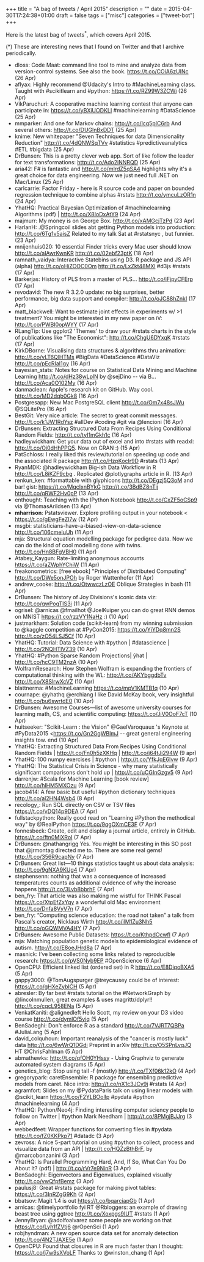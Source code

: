 +++
title = "A bag of tweets / April 2015"
description = ""
date = 2015-04-30T17:24:38+01:00
draft = false
tags = ["misc"]
categories = ["tweet-bot"]
+++

Here is the latest bag of tweets<sup>*</sup>, which covers April 2015.

<!--more-->

(*) These are interesting news that I found on Twitter and that I archive periodically.

* dloss: Code Maat: command line tool to mine and analyze data from version-control systems. See also the book. <https://t.co/COiA6zUINc> (26 Apr)
* aflyax: Highly recommend @Udacity's Intro to #MachineLearning class. Taught with #scikitlearn and #python: <https://t.co/RZ99W3ZCWj> (26 Apr)
* VikParuchuri: A cooperative machine learning contest that anyone can participate in:  <https://t.co/yBXiUODKLI> #machinelearning #DataScience (25 Apr)
* mmparker: And one for Markov chains: <http://t.co/lcq5pIC6rb>   And several others: <http://t.co/DUGlnBxDDT> (25 Apr)
* knime: New whitepaper "Seven Techniques for data Dimensionality Reduction" <http://t.co/4dQNWSqTVv> #statistics #predictiveanalytics #ETL #bigdata (25 Apr)
* DrBunsen: This is a pretty clever web app. Sort of like follow the leader for text transformations: <http://t.co/Ado2iNNRQD> (25 Apr)
* aria42: F# is fantastic and <http://t.co/mIrdZ5qSA4> highlights why it's a great choice for data engineering. Now we just need full .NET on Mac/Linux (25 Apr)
* carlcarrie: Factor Friday - here is R source code and paper on bounded regression technique to combine alphas  #rstats <http://t.co/ymcuLzOR1n> (24 Apr)
* YhatHQ: Practical Bayesian Optimization of #machinelearning Algorithms (pdf) | <http://t.co/X8IoDxAtY9> (24 Apr)
* majmurr: My money is on George Box. <http://t.co/xAMGcjTzPd> (23 Apr)
* HarlanH: .@Springcoil slides abt getting Python models into production: <http://t.co/6Tg1v5aisZ> Related to my talk Sat at #rstatsnyc , but funnier. (23 Apr)
* mnijenhuis020: 10 essential Finder tricks every Mac user should know <http://t.co/aIAwrKwnKR> <http://t.co/02ebf23ptK> (18 Apr)
* ramnath_vaidya: Interactive Statebins using D3. R package and JS API (alpha) <http://t.co/oHiZOOC0Om> <http://t.co/LxZkt48MXl>  #d3js #rstats (17 Apr)
* Barkerjas: History of PLS from a master of PLS... <http://t.co/iFjpyCFErp> (17 Apr)
* revodavid: The new R 3.2.0 update: no big surprises, better performance, big data support and compiler: <http://t.co/oJC88hZnkI> (17 Apr)
* matt_blackwell: Want to estimate joint effects in experiments w/ >1 treatment? You might be interested in my new paper on iV: <http://t.co/PWBI0opWYY> (17 Apr)
* RLangTip: Use ggplot2 'Themes' to draw your #rstats charts in the style of publications like "The Economist": <http://t.co/ChgU6DYxqK> #rstats (17 Apr)
* KirkDBorne: Visualising data structures & algorithms thru animation: <http://t.co/vLT6QlHTMs> #BigData #DataScience #DataViz <http://t.co/pEcRIaI1gy> (16 Apr)
* bayesian_stats: Notes for course on Statistical Data Mining and Machine Learning <http://t.co/dHz38wLplN> by @sejDino --  via B... <http://t.co/Aca0O102My> (16 Apr)
* danmaclean: Apple's research kit on GitHub. Way cool. <http://t.co/MD2dqb0Gk8> (16 Apr)
* Postgresapp: New Mac PostgreSQL client <http://t.co/Om7x48sJWu> @SQLitePro (16 Apr)
* BestGit: Very nice article: The secret to great commit messages. <http://t.co/k1JW1RdYsz> #allDev #coding #git via @lencioni (16 Apr)
* DrBunsen: Extracting Structured Data From Recipes Using Conditional Random Fields: <http://t.co/tyI1mGkh1c> (16 Apr)
* hadleywickham: Get your data out of excel and into #rstats with readxl: <http://t.co/Oi0dHhPPQ5>. Now on CRAN :) (15 Apr)
* PatSchloss: I really liked this review/tutorial on speeding up code and the associated R package <http://t.co/HzpKocIr9D> #rstats (13 Apr)
* RyanMDK: @hadleywickham  Big-ish Data Workflow in R <http://t.co/L8iKZF9cbg> . Replicated @plotlygraphs article in R. (13 Apr)
* renkun_ken: #formattable with glyphicons <http://t.co/DEgzj5Q3oM> and bar! gist: <https://t.co/MqcIxnBYkG> <http://t.co/3BdBZ8nTij> <http://t.co/qRWF2Hv0pP> (13 Apr)
* enthought: Teaching with the IPython Notebook <http://t.co/CxZF5oCSp9> via @ThomasArildsen (13 Apr)
* __mharrison__: Pstatsviewer. Explore profiling output in your notebook <  <https://t.co/gEwgFeZl7w> (12 Apr)
* msgbi: statisticians-have-a-biased-view-on-data-science <http://t.co/106cmeIuUh> (11 Apr)
* mja: Structural equation modelling package for pedigree data. Now we can do the kind of cool modelling done with twins. <http://t.co/Hn8BFgVBH0> (11 Apr)
* Atabey_Kaygun: Rate-limiting anonymous accounts <https://t.co/aZWphYChiW> (11 Apr)
* freakonometrics: [free ebook] "Principles of Distributed Computing" <http://t.co/DWe5onJPOh> by Roger Wattenhofer (11 Apr)
* andrew_cooke: <http://t.co/OtwwczLzOE> Oblique Strategies in bash (11 Apr)
* DrBunsen: The history of Joy Divisions's iconic data viz: <http://t.co/gwPogTIS3i> (11 Apr)
* ogrisel: @arnicas @fmailhot @JoelKuiper you can do great RNN demos on MNIST <https://t.co/rzzVY1NaHz> :) (10 Apr)
* justmarkham: Solution code (scikit-learn) from my winning submission to @kaggle competition at #PyCon2015: <https://t.co/YjYDq8mn2S> <http://t.co/zO54LSJ5Cf> (10 Apr)
* YhatHQ: Tutorial: Data Science with #python | #datascience | <http://t.co/2NQHTIVZ39> (10 Apr)
* YhatHQ: #Python Sparse Random Projections| ŷhat | <http://t.co/hcC9TM2nzA> (10 Apr)
* WolframResearch: How Stephen Wolfram is expanding the frontiers of computational thinking with the WL: <http://t.co/AKYbggdbTv> <http://t.co/X8SlrwXcVZ> (10 Apr)
* blattnerma: #MachineLearning  <https://t.co/mpV1KMTB1q> (10 Apr)
* cournape: @yhathq @erchiang I like David McKay book, very insightful <http://t.co/bu6swrtdE0> (10 Apr)
* DrBunsen: Awesome Courses—list of awesome university courses for learning math, CS, and scientific computing: <https://t.co/JiV0OoF7cT> (10 Apr)
* huitseeker: "Scikit-Learn : the Vision" @GaelVaroquaux 's Keynote at #PyData2015 <https://t.co/Gn2GgWBlmJ -- great general engineering insights tow. end (10 Apr)
* YhatHQ: Extracting Structured Data From Recipes Using Conditional Random Fields | <http://t.co/Fn0h5zXKHq> | <http://t.co/j64tJi294W> (9 apr)
* YhatHQ: 100 numpy exercises | #python | <http://t.co/YfkJqE6Ivw> (9 Apr)
* YhatHQ: The Statistical Crisis in Science - why many statistically significant comparisons don't hold up | <http://t.co/uCGInGzgv5> (9 Apr)
* darrenjw: #Scala for Machine Learning [book review] <http://t.co/hlHM5MXOzu> (9 Apr)
* jacob414: A few basic but useful #python dictionary techniques <http://t.co/al2HN4Wsb4> (8 Apr)
* recology_: Run SQL directly on CSV or TSV files  <https://t.co/vDQ14p9DEA> (7 Apr)
* fullstackpython: Really good read on "Learning #Python the methodical way" by @RealPython <https://t.co/9qgOXmCE3F> (7 Apr)
* fonnesbeck: Create, edit and display a journal article, entirely in GitHub. <https://t.co/ftn0MiXRoI> (7 Apr)
* DrBunsen: @nathangrigg Yes. You might be interesting in this SO post that @jrmontag directed me to. There are some real gems! <http://t.co/356R9capNy> (7 Apr)
* DrBunsen: Great list—10 things statistics taught us about data analysis: <http://t.co/9gNXA9KUg4> (7 Apr)
* stephensenn: nothing that was a consequence of increased temperatures counts as additional evidence of why the increase happens <http://t.co/3Lvb8bbrhF> (7 Apr)
* ben_fry: That article was also making me wistful for THINK Pascal <https://t.co/XtpEfZxYqy> a wonderful old Mac environment <http://t.co/Dnfa8VyV7n> (7 Apr)
* ben_fry: “Computing science education: the road not taken” a talk from Pascal’s creator, Nicklaus Wirth <http://t.co/ilM1Zu3Nh5> <http://t.co/oGQWMVA4HY> (7 Apr)
* DrBunsen: Awesome Public Datasets: <https://t.co/KthpdOcwfl> (7 Apr)
* mja: Matching population genetic models to epidemiological evidence of autism. <http://t.co/E8oeJHrd8a> (7 Apr)
* masnick: I’ve been collecting some links related to reproducible research: <https://t.co/pVS0Nyb9EP> #OpenScience (6 Apr)
* OpenCPU: Efficient linked list (ordered set) in R <http://t.co/E8DiqoBXA5> (5 Apr)
* gappy3000: @TomAugspurger @treycausey could be of interest: <https://t.co/gHXeZybICH> (5 Apr)
* abresler: By far best #rstats tutorial on the  #NetworkGraph by @lincolnmullen, great examples & uses magrittr/dplyr!! <http://t.co/cqcL958ENa> (5 Apr)
* VenkatKaniti: @alignedleft Hello Scott, my review on your D3 video course <http://t.co/dymlOf5yjq> (5 Apr)
* BenSadeghi: Don't enforce R as a standard <http://t.co/7VJRT7QBPa> #JuliaLang (5 Apr)
* david_colquhoun: Important reanalysis of the "cancer is mostly luck" data <http://t.co/6wWrQ1DGdi>  Preprint in arXiv <http://t.co/O5SPnLvqJQ> HT @ChrisFahlman (5 Apr)
* abmathewks: <http://t.co/qfOH0YHssy> - Using Graphviz to generate automated system diagrams (5 Apr)
* genetics_blog: Stop using tail -f (mostly) <http://t.co/TXf06k12kO> (4 Apr)
* gregorypark: caretEnsemble: R package for ensembling predictive models from caret. Nice intro: <http://t.co/nX1c3JCy9j> #rstats (4 Apr)
* agramfort: Slides on my @PydataParis talk on using linear models with @scikit_learn <https://t.co/F2YLBOolIp> #pydata #python #machinelearning (4 Apr)
* YhatHQ: Python/Neo4j: Finding interesting computer sciency people to follow on Twitter | #python Mark Needham | <http://t.co/8PMgjBJJrg> (3 Apr)
* webbedfeet: Wrapper functions for converting files in #pydata <http://t.co/fZ0KKPkp71> #datadc (3 Apr)
* zevross: A nice 5-part tutorial on using #python to collect, process and visualize data from an API | <http://t.co/HQZzBthBrF>, by @marcobonzanini (3 Apr)
* YhatHQ: Is Parallel Programming Hard, And, If So, What Can You Do About It? (pdf) | <http://t.co/rVr7e9NinR> (3 Apr)
* BenSadeghi: Eigenvectors and Eigenvalues, explained visually <http://t.co/vwQfpfBemz> (3 Apr)
* paulusj8: Great #rstats package for making pivot tables: <https://t.co/3InRZgG9Kh> (2 Apr)
* bbatsov: Magit 1.4 is out <https://t.co/bqarciapGb> (1 Apr)
* arnicas: @timelyportfolio fyi  RT @Rbloggers: an example of drawing beast tree using ggtree <http://t.co/Xoxpgs9IUT> #rstats (1 Apr)
* JennyBryan: @adolfoalvarez some people are working on that <https://t.co/Lyh1fZVtj6> @rOpenSci (1 Apr)
* robjhyndman: A new open source data set for anomaly detection <http://t.co/4N2TJAXE5e> (1 Apr)
* OpenCPU: Found that closures in R are much faster than I thought: <https://t.co/j7w9sXVoLF> Thanks to @winston_chang (1 Apr)
